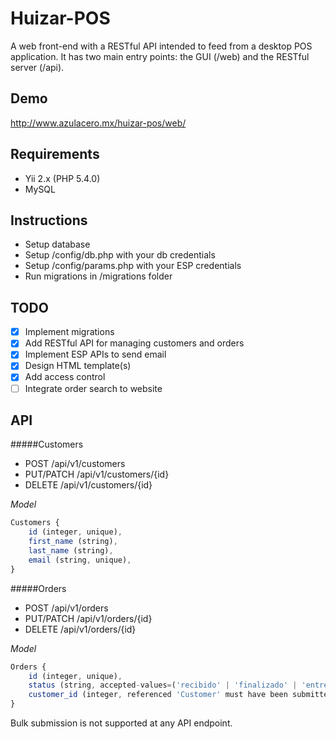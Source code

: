 # Huizar-POS

A web front-end with a RESTful API intended to feed from a desktop POS application.
It has two main entry points: the GUI (/web) and the RESTful server (/api).

## Demo
http://www.azulacero.mx/huizar-pos/web/

## Requirements
* Yii 2.x (PHP 5.4.0)
* MySQL

## Instructions
* Setup database
* Setup /config/db.php with your db credentials
* Setup /config/params.php with your ESP credentials
* Run migrations in /migrations folder

## TODO
- [x] Implement migrations
- [x] Add RESTful API for managing customers and orders
- [x] Implement ESP APIs to send email
- [x] Design HTML template(s)
- [x] Add access control
- [ ] Integrate order search to website

## API
#####Customers
* POST /api/v1/customers
* PUT/PATCH /api/v1/customers/{id}
* DELETE /api/v1/customers/{id}

_Model_
```js
Customers {
    id (integer, unique),
    first_name (string),
    last_name (string),
    email (string, unique),
}
```

#####Orders
* POST /api/v1/orders
* PUT/PATCH /api/v1/orders/{id}
* DELETE /api/v1/orders/{id}

_Model_
```js
Orders {
    id (integer, unique),
    status (string, accepted-values=('recibido' | 'finalizado' | 'entregado'), case-sensitive),
    customer_id (integer, referenced 'Customer' must have been submitted),
}
```

Bulk submission is not supported at any API endpoint.